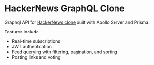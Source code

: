 # HackerNews GraphQL Clone

Graphql API for [HackerNews clone](https://www.howtographql.com/graphql-js/0-introduction) built with Apollo Server and Prisma.

Features include:

- Real-time subscriptions
- JWT authentication
- Feed querying with filtering, pagination, and sorting
- Posting links and voting

